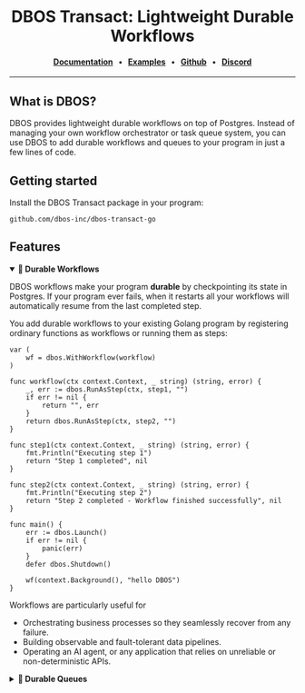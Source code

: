 <div align="center">

# DBOS Transact: Lightweight Durable Workflows

#### [Documentation](https://docs.dbos.dev/) &nbsp;&nbsp;•&nbsp;&nbsp;  [Examples](https://docs.dbos.dev/examples) &nbsp;&nbsp;•&nbsp;&nbsp; [Github](https://github.com/dbos-inc) &nbsp;&nbsp;•&nbsp;&nbsp; [Discord](https://discord.com/invite/jsmC6pXGgX)
</div>

---

## What is DBOS?

DBOS provides lightweight durable workflows on top of Postgres. Instead of managing your own workflow orchestrator or task queue system, you can use DBOS to add durable workflows and queues to your program in just a few lines of code.

## Getting started

Install the DBOS Transact package in your program:

```shell
github.com/dbos-inc/dbos-transact-go
```

## Features
<details open><summary><strong>💾 Durable Workflows</strong></summary>
 
DBOS workflows make your program **durable** by checkpointing its state in Postgres.
If your program ever fails, when it restarts all your workflows will automatically resume from the last completed step.

You add durable workflows to your existing Golang program by registering ordinary functions as workflows or running them as steps:

```golang
var (
	wf = dbos.WithWorkflow(workflow)
)

func workflow(ctx context.Context, _ string) (string, error) {
	_, err := dbos.RunAsStep(ctx, step1, "")
	if err != nil {
		return "", err
	}
	return dbos.RunAsStep(ctx, step2, "")
}

func step1(ctx context.Context, _ string) (string, error) {
	fmt.Println("Executing step 1")
	return "Step 1 completed", nil
}

func step2(ctx context.Context, _ string) (string, error) {
	fmt.Println("Executing step 2")
	return "Step 2 completed - Workflow finished successfully", nil
}

func main() {
	err := dbos.Launch()
	if err != nil {
		panic(err)
	}
	defer dbos.Shutdown()

    wf(context.Background(), "hello DBOS")
}
```


Workflows are particularly useful for 

- Orchestrating business processes so they seamlessly recover from any failure.
- Building observable and fault-tolerant data pipelines.
- Operating an AI agent, or any application that relies on unreliable or non-deterministic APIs.

</details>

<details><summary><strong>📒 Durable Queues</strong></summary>

####

DBOS queues help you **durably** run tasks in the background.
When you enqueue a workflow, one of your processes will pick it up for execution.
DBOS manages the execution of your tasks: it guarantees that tasks complete, and that their callers get their results without needing to resubmit them, even if your application is interrupted.

Queues also provide flow control, so you can limit the concurrency of your tasks on a per-queue or per-process basis.
You can also set timeouts for tasks, rate limit how often queued tasks are executed, deduplicate tasks, or prioritize tasks.

You can add queues to your workflows in just a couple lines of code.
They don't require a separate queueing service or message broker&mdash;just Postgres.

```golang
var (
	queue  = dbos.NewWorkflowQueue("example-queue")
	taskWf = dbos.WithWorkflow(task)
)

func task(ctx context.Context, i int) (int, error) {
	time.Sleep(5 * time.Second)
	fmt.Printf("Task %d completed\n", i)
	return i, nil
}

func main() {
	err := dbos.Launch()
	if err != nil {
		panic(err)
	}
	defer dbos.Shutdown()

	fmt.Println("Enqueuing workflows")
	handles := make([]dbos.WorkflowHandle[int], 10)
	for i := range 10 {
		handle, err := taskWf(ctx, i, dbos.WithQueue(queue.Name))
		if err != nil {
			return "", fmt.Errorf("failed to enqueue step %d: %w", i, err)
		}
		handles[i] = handle
	}
	results := make([]int, 10)
	for i, handle := range handles {
		result, err := handle.GetResult(ctx)
		if err != nil {
			return "", fmt.Errorf("failed to get result for step %d: %w", i, err)
		}
		results[i] = result
	}
	fmt.Printf("Successfully completed %d steps\n", len(results)), nil
}
```
</details>